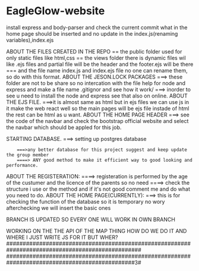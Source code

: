 # EagleGlow-website
install express and body-parser and check the current commit what in the home page should be inserted and no update in the index.js(renaming variables),index.ejs

ABOUT THE FILES CREATED IN THE REPO
        == the public folder used for only static files like html,css 
        == the views folder there is dynamic files wil like .ejs files and partial file will be the header and the footer.ejs will be there
        === and the file name index.js and index.ejs file no one can rename them, so do with this format.
ABOUT THE JESON.LOCK PACKAGES
        ===>  these folder are not to be share so no intercation with the file help for node and express and make a file name .gitignor and see how it work/
        ===> inorder to see u need to install the node and express see that also on online.
ABOUT THE EJS FILE.
        ===>it is almost same as html but in ejs files we can use js in it make the web react well so the main pages will be ejs file instade of html the rest can be 
                html as u want.
ABOUT THE HOME PAGE HEADER
        ===> see the code of the navbar and check the bootstrap official website and select the navbar which should be appled for this job.

STARTING DATABASE.
        ===> setting up postgres database
        
        ===>any better database for this project suggest and keep update the group member
        ====> ANY good method to make it efficient way to good looking and performance.
ABOUT THE REGISTERATION:
        ====> registeration is performed by the age of the custumer and the licence of the parents so no need
        ====> check the structure i use or the method and if it's not good comment me and do what you need to do.
ABOUT THE HOME PAGE(CURRENTLY):
         ===> this is for checking the function of the database so it is temporary no wory afterchecking we will insert the basic ones

BRANCH IS UPDATED SO EVERY ONE WILL WORK IN OWN BRANCH

WORKING ON THE THE API OF THE MAP THING HOW DO WE DO IT AND WHERE I JUST WRITE JS FOR IT BUT WHER?
#################################################################################################
###############################################################################################3#

